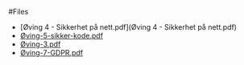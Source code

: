 #Files
* [Øving 4 - Sikkerhet på nett.pdf](Øving 4 - Sikkerhet på nett.pdf)
* [Øving-5-sikker-kode.pdf](Øving-5-sikker-kode.pdf)
* [Øving-3.pdf](Øving-3.pdf)
* [Øving-7-GDPR.pdf](Øving-7-GDPR.pdf)
